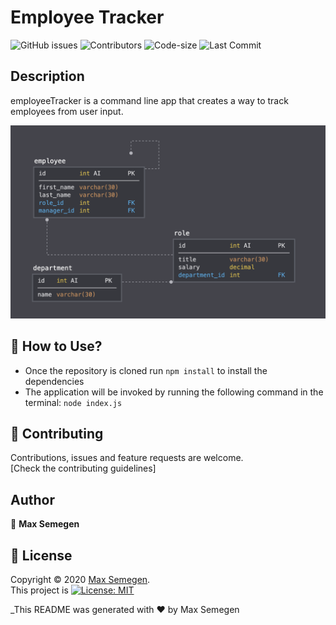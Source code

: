 # Employee Tracker

![GitHub issues](https://img.shields.io/github/issues-raw/Maxsem4/employeeTracker) ![Contributors](https://img.shields.io/github/contributors/Maxsem4/employeeTracker) ![Code-size](https://img.shields.io/github/languages/code-size/Maxsem4/employeeTracker) ![Last Commit](https://img.shields.io/github/last-commit/Maxsem4/employeeTracker)

## Description

employeeTracker is a command line app that creates a way to track employees from user input.

![Image description](./assets/schema.png)

## 🚀 How to Use?

- Once the repository is cloned run `npm install` to install the dependencies
- The application will be invoked by running the following command in the terminal: `node index.js`

## 🤝 Contributing

Contributions, issues and feature requests are welcome.<br />
[Check the contributing guidelines]<br />

## Author

👤 **Max Semegen**

## 📝 License

Copyright © 2020 [Max Semegen](https://github.com/Maxsem4).<br />
This project is [![License: MIT](https://img.shields.io/badge/License-MIT-yellow.svg)](https://opensource.org/licenses/MIT)

\_This README was generated with ❤️ by Max Semegen
